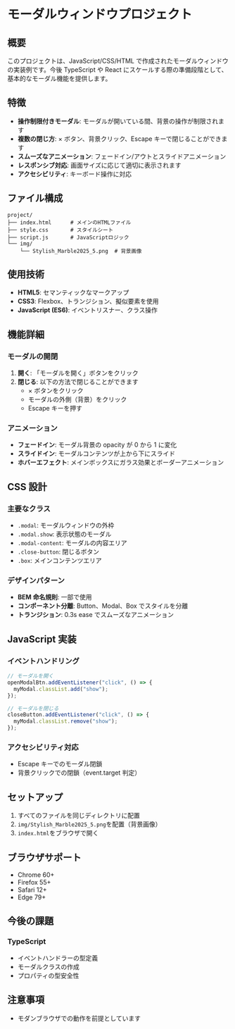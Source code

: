 # モーダルウィンドウプロジェクト

## 概要

このプロジェクトは、JavaScript/CSS/HTML で作成されたモーダルウィンドウの実装例です。今後 TypeScript や React にスケールする際の準備段階として、基本的なモーダル機能を提供します。

## 特徴

- **操作制限付きモーダル**: モーダルが開いている間、背景の操作が制限されます
- **複数の閉じ方**: × ボタン、背景クリック、Escape キーで閉じることができます
- **スムーズなアニメーション**: フェードイン/アウトとスライドアニメーション
- **レスポンシブ対応**: 画面サイズに応じて適切に表示されます
- **アクセシビリティ**: キーボード操作に対応

## ファイル構成

```
project/
├── index.html      # メインのHTMLファイル
├── style.css       # スタイルシート
├── script.js       # JavaScriptロジック
└── img/
    └── Stylish_Marble2025_5.png  # 背景画像
```

## 使用技術

- **HTML5**: セマンティックなマークアップ
- **CSS3**: Flexbox、トランジション、擬似要素を使用
- **JavaScript (ES6)**: イベントリスナー、クラス操作

## 機能詳細

### モーダルの開閉

1. **開く**: 「モーダルを開く」ボタンをクリック
2. **閉じる**: 以下の方法で閉じることができます
   - × ボタンをクリック
   - モーダルの外側（背景）をクリック
   - Escape キーを押す

### アニメーション

- **フェードイン**: モーダル背景の opacity が 0 から 1 に変化
- **スライドイン**: モーダルコンテンツが上から下にスライド
- **ホバーエフェクト**: メインボックスにガラス効果とボーダーアニメーション

## CSS 設計

### 主要なクラス

- `.modal`: モーダルウィンドウの外枠
- `.modal.show`: 表示状態のモーダル
- `.modal-content`: モーダルの内容エリア
- `.close-button`: 閉じるボタン
- `.box`: メインコンテンツエリア

### デザインパターン

- **BEM 命名規則**: 一部で使用
- **コンポーネント分離**: Button、Modal、Box でスタイルを分離
- **トランジション**: 0.3s ease でスムーズなアニメーション

## JavaScript 実装

### イベントハンドリング

```javascript
// モーダルを開く
openModalBtn.addEventListener("click", () => {
  myModal.classList.add("show");
});

// モーダルを閉じる
closeButton.addEventListener("click", () => {
  myModal.classList.remove("show");
});
```

### アクセシビリティ対応

- Escape キーでのモーダル閉鎖
- 背景クリックでの閉鎖（event.target 判定）

## セットアップ

1. すべてのファイルを同じディレクトリに配置
2. `img/Stylish_Marble2025_5.png`を配置（背景画像）
3. `index.html`をブラウザで開く

## ブラウザサポート

- Chrome 60+
- Firefox 55+
- Safari 12+
- Edge 79+

## 今後の課題

### TypeScript

- イベントハンドラーの型定義
- モーダルクラスの作成
- プロパティの型安全性

## 注意事項

- モダンブラウザでの動作を前提としています
